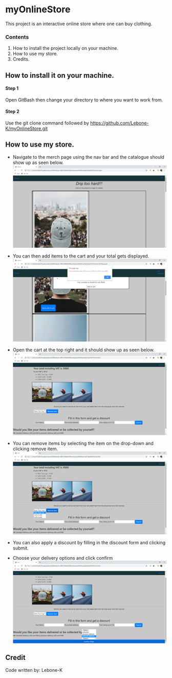 # myOnlineStore
This project is an interactive online store where one can buy clothing.

### Contents
1. How to install the project locally on your machine.
1. How to use my store.
1. Credits.

## How to install it on your machine.
#### Step 1
Open GitBash then change your directory to where you want to work from.
#### Step 2
Use the git clone command followed by https://github.com/Lebone-K/myOnlineStore.git

## How to use my store.
* Navigate to the merch page using the nav bar and the catalogue should show up as seen below.
![](images/catalogue.png)

* You can then add items to the cart and your total gets displayed.
![](images/addToCart.png)

* Open the cart at the top right and it should show up as seen below.
![](images/total.png)

* You can remove items by selecting the item on the drop-down and clicking remove item.
![](images/remove.png)

* You can also apply a discount by filling in the discount form and clicking submit.

* Choose your delivery options and click confirm
![](images/delivery.png)

## Credit
Code written by: Lebone-K
